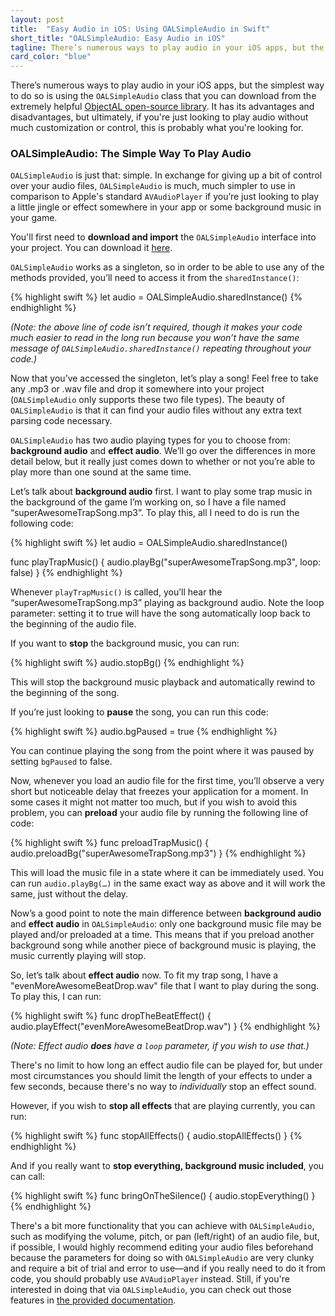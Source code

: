 ```yaml
---
layout: post
title:  "Easy Audio in iOS: Using OALSimpleAudio in Swift"
short_title: "OALSimpleAudio: Easy Audio in iOS"
tagline: There’s numerous ways to play audio in your iOS apps, but the simplest way to do so is using the OALSimpleAudio class from the extremely helpful ObjectAL open-source library.
card_color: "blue"
---
```


There’s numerous ways to play audio in your iOS apps, but the simplest way to do so is using the `OALSimpleAudio` class that you can download from the extremely helpful [ObjectAL open-source library][OALSimpleAudio-Github]. It has its advantages and disadvantages, but ultimately, if you're just looking to play audio without much customization or control, this is probably what you're looking for.

### OALSimpleAudio: The Simple Way To Play Audio

`OALSimpleAudio` is just that: simple. In exchange for giving up a bit of control over your audio files, `OALSimpleAudio` is much, much simpler to use in comparison to Apple's standard `AVAudioPlayer` if you’re just looking to play a little jingle or effect somewhere in your app or some background music in your game.

You'll first need to **download and import** the `OALSimpleAudio` interface into your project. You can download it [here][OALSimpleAudio-Github].

`OALSimpleAudio` works as a singleton, so in order to be able to use any of the methods provided, you’ll need to access it from the `sharedInstance()`:

{% highlight swift %}
let audio = OALSimpleAudio.sharedInstance()
{% endhighlight %}

*(Note: the above line of code isn’t required, though it makes your code much easier to read in the long run because you won’t have the same message of `OALSimpleAudio.sharedInstance()` repeating throughout your code.)*

Now that you’ve accessed the singleton, let’s play a song! Feel free to take any .mp3 or .wav file and drop it somewhere into your project (`OALSimpleAudio` only supports these two file types). The beauty of `OALSimpleAudio` is that it can find your audio files without any extra text parsing code necessary.

`OALSimpleAudio` has two audio playing types for you to choose from: **background audio** and **effect audio**. We’ll go over the differences in more detail below, but it really just comes down to whether or not you’re able to play more than one sound at the same time.

Let’s talk about **background audio** first. I want to play some trap music in the background of the game I’m working on, so I have a file named “superAwesomeTrapSong.mp3”. To play this, all I need to do is run the following code:

{% highlight swift %}
let audio = OALSimpleAudio.sharedInstance()

func playTrapMusic() {
    audio.playBg("superAwesomeTrapSong.mp3", loop: false)
}
{% endhighlight %}

Whenever `playTrapMusic()` is called, you’ll hear the “superAwesomeTrapSong.mp3” playing as background audio. Note the loop parameter: setting it to true will have the song automatically loop back to the beginning of the audio file.

If you want to **stop** the background music, you can run:

{% highlight swift %}
audio.stopBg()
{% endhighlight %}

This will stop the background music playback and automatically rewind to the beginning of the song. 

If you’re just looking to **pause** the song, you can run this code:

{% highlight swift %}
audio.bgPaused = true
{% endhighlight %}

You can continue playing the song from the point where it was paused by setting `bgPaused` to false.

Now, whenever you load an audio file for the first time, you’ll observe a very short but noticeable delay that freezes your application for a moment. In some cases it might not matter too much, but if you wish to avoid this problem, you can **preload** your audio file by running the following line of code:

{% highlight swift %}
func preloadTrapMusic() {
    audio.preloadBg("superAwesomeTrapSong.mp3")
}
{% endhighlight %}

This will load the music file in a state where it can be immediately used. You can run `audio.playBg(…)` in the same exact way as above and it will work the same, just without the delay.

Now’s a good point to note the main difference between **background audio** and **effect audio** in `OALSimpleAudio`: only one background music file may be played and/or preloaded at a time. This means that if you preload another background song while another piece of background music is playing, the music currently playing will stop.

So, let’s talk about **effect audio** now. To fit my trap song, I have a "evenMoreAwesomeBeatDrop.wav" file that I want to play during the song. To play this, I can run:

{% highlight swift %}
func dropTheBeatEffect() {
    audio.playEffect("evenMoreAwesomeBeatDrop.wav")
}
{% endhighlight %}

*(Note: Effect audio **does** have a `loop` parameter, if you wish to use that.)*

There's no limit to how long an effect audio file can be played for, but under most circumstances you should limit the length of your effects to under a few seconds, because there's no way to *individually* stop an effect sound.

However, if you wish to **stop all effects** that are playing currently, you can run:

{% highlight swift %}
func stopAllEffects() {
    audio.stopAllEffects()
}
{% endhighlight %}

And if you really want to **stop everything, background music included**, you can call:

{% highlight swift %}
func bringOnTheSilence() {
    audio.stopEverything()
}
{% endhighlight %}

There's a bit more functionality that you can achieve with `OALSimpleAudio`, such as modifying the volume, pitch, or pan (left/right) of an audio file, but, if possible, I would highly recommend editing your audio files beforehand because the parameters for doing so with `OALSimpleAudio` are very clunky and require a bit of trial and error to use—and if you really need to do it from code, you should probably use `AVAudioPlayer` instead. Still, if you're interested in doing that via `OALSimpleAudio`, you can check out those features in [the provided documentation][OALSimpleAudio-Documentation].

[OALSimpleAudio-Github]: https://github.com/kstenerud/ObjectAL-for-iPhone
[OALSimpleAudio-Documentation]: http://kstenerud.github.io/ObjectAL-for-iPhone/documentation/interface_o_a_l_simple_audio.html
